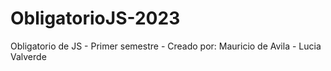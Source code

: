 # ObligatorioJS-2023
Obligatorio de JS - Primer semestre - Creado por: Mauricio de Avila - Lucia Valverde
